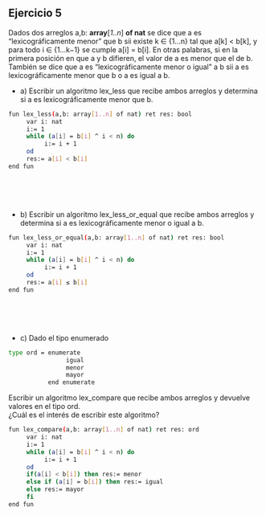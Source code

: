 ## Ejercicio 5
Dados dos arreglos a,b: **array**[*1..n*] **of nat** se dice que a es “lexicográficamente menor” que b sii
existe k ∈ {1...n} tal que a[k] < b[k], y para todo i ∈ {1...k−1} se cumple a[i] = b[i]. En otras palabras, si en la primera posición en que a y b difieren, el valor de a es menor que el de b. También se dice que a es “lexicográficamente menor o igual” a b sii a es lexicográficamente menor que b o a es igual a b.

- a) Escribir un algoritmo lex_less que recibe ambos arreglos y determina si a es lexicográficamente menor que b.
```bash
fun lex_less(a,b: array[1..n] of nat) ret res: bool
     var i: nat
     i:= 1
     while (a[i] = b[i] ^ i < n) do
          i:= i + 1
     od
     res:= a[i] < b[i]
end fun
```
<br><br><br>

- b) Escribir un algoritmo lex_less_or_equal que recibe ambos arreglos y determina si a es lexicográficamente menor o igual a b.
```bash
fun lex_less_or_equal(a,b: array[1..n] of nat) ret res: bool
     var i: nat
     i:= 1
     while (a[i] = b[i] ^ i < n) do
          i:= i + 1
     od
     res:= a[i] ≤ b[i]
end fun
```
<br><br><br>

- c) Dado el tipo enumerado
```bash
type ord = enumerate
                igual
                menor
                mayor
           end enumerate
```
Escribir un algoritmo lex_compare que recibe ambos arreglos y devuelve valores en el tipo ord.<br>
¿Cuál es el interés de escribir este algoritmo?

```bash
fun lex_compare(a,b: array[1..n] of nat) ret res: ord
     var i: nat
     i:= 1
     while (a[i] = b[i] ^ i < n) do
          i:= i + 1
     od
     if(a[i] < b[i]) then res:= menor
     else if (a[i] = b[i]) then res:= igual
     else res:= mayor
     fi
end fun
```